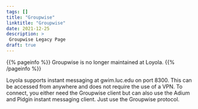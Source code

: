 ```yaml
---
tags: []
title: "Groupwise"
linktitle: "Groupwise"
date: 2021-12-25
description: >
 Groupwise Legacy Page 
draft: true
---
```


{{% pageinfo %}}
Groupwise is no longer maintained at Loyola.
{{% /pageinfo %}}

Loyola supports instant messaging at gwim.luc.edu on port 8300. This can
be accessed from anywhere and does not require the use of a VPN. To
connect, you either need the Groupwise client but can also use the Adium
and Pidgin instant messaging client. Just use the Groupwise protocol.
